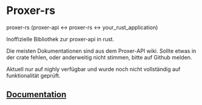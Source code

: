 # Proxer-rs

proxer-rs (proxer-api <-> proxer-rs <-> your_rust_application)

Inoffizielle Bibliothek zur proxer-api in rust.

Die meisten Dokumentationen sind aus dem Proxer-API wiki.
Sollte etwas in der crate fehlen, oder anderweitig nicht stimmen, bitte auf Github melden.

Aktuell nur auf nighly verfügbar und wurde noch nicht vollständig auf funktionalität geprüft.

## [Documentation](https://souryo.github.io/proxer-rs/proxer/index.html)
